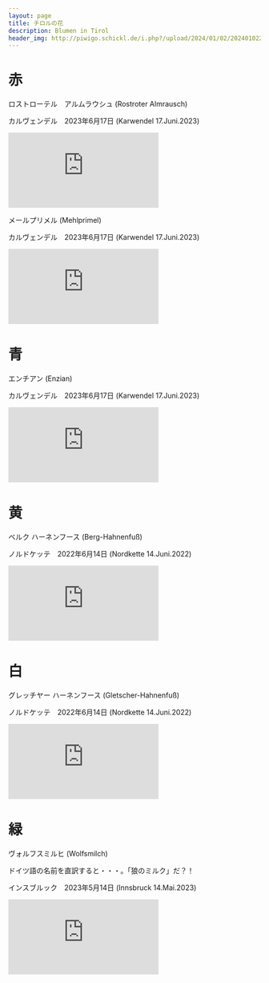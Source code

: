 ```yaml
---
layout: page
title: チロルの花
description: Blumen in Tirol
header_img: http://piwigo.schickl.de/i.php?/upload/2024/01/02/20240102201015-11c623fd-me.jpg
---
```


# 赤 

ロストローテル　アルムラウシュ (Rostroter Almrausch)

カルヴェンデル　2023年6月17日 (Karwendel 17.Juni.2023)

![alpenrose](http://piwigo.schickl.de/i.php?/upload/2024/01/02/20240102201024-f44bee24-me.jpg)

メールプリメル (Mehlprimel)

カルヴェンデル　2023年6月17日 (Karwendel 17.Juni.2023)

![mehlprimel](http://piwigo.schickl.de/i.php?/upload/2024/01/06/20240106192845-a3e462ad-me.jpg)

# 青

エンチアン (Enzian)

カルヴェンデル　2023年6月17日 (Karwendel 17.Juni.2023)

![enzian](http://piwigo.schickl.de/i.php?/upload/2024/01/02/20240102201015-11c623fd-me.jpg)



# 黄

ベルク ハーネンフース (Berg-Hahnenfuß)

ノルドケッテ　2022年6月14日 (Nordkette 14.Juni.2022)

![berg-hahnenfuß](http://piwigo.schickl.de/i.php?/upload/2024/01/06/20240106195800-ce0bc6b3-me.jpg)

# 白

グレッチヤー ハーネンフース (Gletscher-Hahnenfuß)

ノルドケッテ　2022年6月14日 (Nordkette 14.Juni.2022)

![gletscher-hahnenfuß](http://piwigo.schickl.de/i.php?/upload/2024/01/06/20240106201236-263df695-me.jpg)

# 緑

ヴォルフスミルヒ (Wolfsmilch)

ドイツ語の名前を直訳すると・・・。「狼のミルク」だ？！

インスブルック　2023年5月14日 (Innsbruck 14.Mai.2023)

![wolfsmilch](http://piwigo.schickl.de/i.php?/upload/2023/12/29/20231229103119-b5828f1e-me.jpg)


